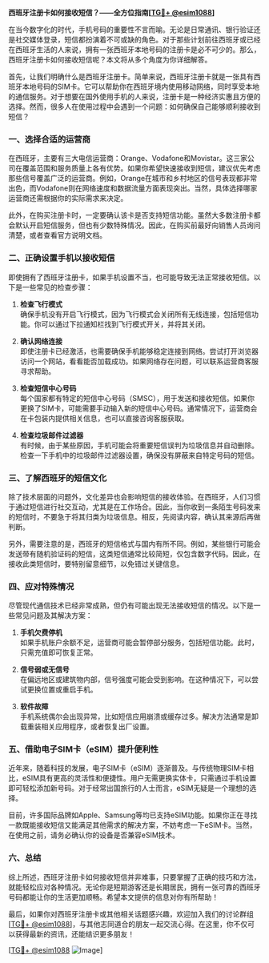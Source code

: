 **西班牙注册卡如何接收短信？——全方位指南[[TG💪+ @esim1088](https://t.me/s/esim1088)]**

在当今数字化的时代，手机号码的重要性不言而喻。无论是日常通讯、银行验证还是社交媒体登录，短信都扮演着不可或缺的角色。对于那些计划前往西班牙或已经在西班牙生活的人来说，拥有一张西班牙本地号码的注册卡是必不可少的。那么，西班牙注册卡如何接收短信呢？本文将从多个角度为你详细解答。

首先，让我们明确什么是西班牙注册卡。简单来说，西班牙注册卡就是一张具有西班牙本地号码的SIM卡。它可以帮助你在西班牙境内使用移动网络，同时享受本地的通信服务。对于想要在国外使用手机的人来说，注册卡是一种经济实惠且方便的选择。然而，很多人在使用过程中会遇到一个问题：如何确保自己能够顺利接收到短信？

### 一、选择合适的运营商

在西班牙，主要有三大电信运营商：Orange、Vodafone和Movistar。这三家公司在覆盖范围和服务质量上各有优势。如果你希望快速接收到短信，建议优先考虑那些信号覆盖广泛的运营商。例如，Orange在城市和乡村地区的信号表现都非常出色，而Vodafone则在网络速度和数据流量方面表现突出。当然，具体选择哪家运营商还需根据你的实际需求来决定。

此外，在购买注册卡时，一定要确认该卡是否支持短信功能。虽然大多数注册卡都会默认开启短信服务，但也有少数特殊情况。因此，在购买前最好向销售人员询问清楚，或者查看官方说明文档。

### 二、正确设置手机以接收短信

即使拥有了西班牙注册卡，如果手机设置不当，也可能导致无法正常接收短信。以下是一些常见的检查步骤：

1. **检查飞行模式**  
   确保手机没有开启飞行模式，因为飞行模式会关闭所有无线连接，包括短信功能。你可以通过下拉通知栏找到飞行模式开关，并将其关闭。

2. **确认网络连接**  
   即使注册卡已经激活，也需要确保手机能够稳定连接到网络。尝试打开浏览器访问一个网站，看看能否加载成功。如果网络存在问题，可以联系运营商客服寻求帮助。

3. **检查短信中心号码**  
   每个国家都有特定的短信中心号码（SMSC），用于发送和接收短信。如果你更换了SIM卡，可能需要手动输入新的短信中心号码。通常情况下，运营商会在卡包装内提供相关信息，也可以直接咨询客服获取。

4. **检查垃圾邮件过滤器**  
   有时候，由于某些原因，手机可能会将重要短信误判为垃圾信息并自动删除。检查一下手机中的垃圾邮件过滤器设置，确保没有屏蔽来自特定号码的短信。

### 三、了解西班牙的短信文化

除了技术层面的问题外，文化差异也会影响短信的接收体验。在西班牙，人们习惯于通过短信进行社交互动，尤其是在工作场合。因此，当你收到一条陌生号码发来的短信时，不要急于将其归类为垃圾信息。相反，先阅读内容，确认其来源后再做判断。

另外，需要注意的是，西班牙的短信格式与国内有所不同。例如，某些银行可能会发送带有随机验证码的短信，这类短信通常比较简短，仅包含数字代码。因此，在接收此类短信时，要特别留意细节，以免错过关键信息。

### 四、应对特殊情况

尽管现代通信技术已经非常成熟，但仍有可能出现无法接收短信的情况。以下是一些常见问题及其解决方案：

1. **手机欠费停机**  
   如果手机账户余额不足，运营商可能会暂停部分服务，包括短信功能。此时，只需充值即可恢复正常。

2. **信号弱或无信号**  
   在偏远地区或建筑物内部，信号强度可能会受到影响。在这种情况下，可以尝试更换位置或重启手机。

3. **软件故障**  
   手机系统偶尔会出现异常，比如短信应用崩溃或缓存过多。解决方法通常是卸载重装相关应用程序，或者恢复出厂设置。

### 五、借助电子SIM卡（eSIM）提升便利性

近年来，随着科技的发展，电子SIM卡（eSIM）逐渐普及。与传统物理SIM卡相比，eSIM具有更高的灵活性和便捷性。用户无需更换实体卡，只需通过手机设置即可轻松添加新号码。对于经常出国旅行的人士而言，eSIM无疑是一个理想的选择。

目前，许多国际品牌如Apple、Samsung等均已支持eSIM功能。如果你正在寻找一款既能接收短信又能满足其他需求的解决方案，不妨考虑一下eSIM卡。当然，在使用之前，请务必确认你的设备是否兼容eSIM技术。

### 六、总结

综上所述，西班牙注册卡如何接收短信并非难事，只要掌握了正确的技巧和方法，就能轻松应对各种情况。无论你是短期游客还是长期居民，拥有一张可靠的西班牙号码都能让你的生活更加顺畅。希望本文提供的信息对你有所帮助！

最后，如果你对西班牙注册卡或其他相关话题感兴趣，欢迎加入我们的讨论群组[[TG💪+ @esim1088](https://t.me/s/esim1088)]，与其他志同道合的朋友一起交流心得。在这里，你不仅可以获得最新的资讯，还能结识更多朋友！

[[TG💪+ @esim1088](https://t.me/s/esim1088) ![Image](https://i.postimg.cc/4NQfJmqS/Snipaste-2025-05-13-00-14-12.png)]